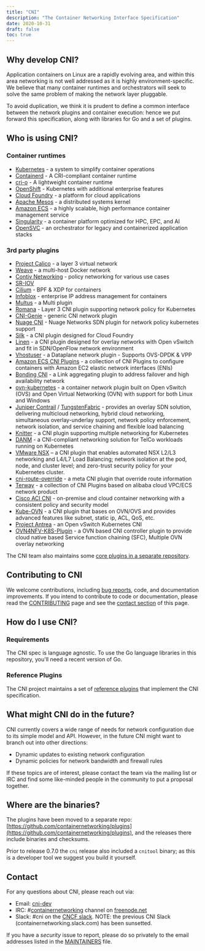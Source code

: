 ```yaml
---
title: "CNI"
description: "The Container Networking Interface Specification"
date: 2020-10-31
draft: false
toc: true
---
```


## Why develop CNI?

Application containers on Linux are a rapidly evolving area, and within this area networking is not well addressed as it is highly environment-specific.
We believe that many container runtimes and orchestrators will seek to solve the same problem of making the network layer pluggable.

To avoid duplication, we think it is prudent to define a common interface between the network plugins and container execution: hence we put forward this specification, along with libraries for Go and a set of plugins.

## Who is using CNI?

### Container runtimes
- [Kubernetes](https://kubernetes.io/docs/concepts/extend-kubernetes/compute-storage-net/network-plugins/) - a system to simplify container operations
- [Containerd](https://containerd.io/) - A CRI-compliant container runtime
- [cri-o](https://cri-o.io/) - A lightweight container runtime
- [OpenShift](https://github.com/openshift/origin/blob/master/docs/openshift_networking_requirements.md) - Kubernetes with additional enterprise features
- [Cloud Foundry](https://github.com/cloudfoundry-incubator/cf-networking-release) - a platform for cloud applications
- [Apache Mesos](https://github.com/apache/mesos/blob/master/docs/cni.md) - a distributed systems kernel
- [Amazon ECS](https://aws.amazon.com/ecs/) - a highly scalable, high performance container management service
- [Singularity](https://github.com/sylabs/singularity) - a container platform optimized for HPC, EPC, and AI
- [OpenSVC](https://docs.opensvc.com/latest/fr/agent.configure.cni.html) - an orchestrator for legacy and containerized application stacks

### 3rd party plugins
- [Project Calico](https://github.com/projectcalico/calico-cni) - a layer 3 virtual network
- [Weave](https://github.com/weaveworks/weave) - a multi-host Docker network
- [Contiv Networking](https://github.com/contiv/netplugin) - policy networking for various use cases
- [SR-IOV](https://github.com/hustcat/sriov-cni)
- [Cilium](https://github.com/cilium/cilium) - BPF & XDP for containers
- [Infoblox](https://github.com/infobloxopen/cni-infoblox) - enterprise IP address management for containers
- [Multus](https://github.com/k8snetworkplumbingwg/multus-cni) - a Multi plugin
- [Romana](https://github.com/romana/kube) - Layer 3 CNI plugin supporting network policy for Kubernetes
- [CNI-Genie](https://github.com/Huawei-PaaS/CNI-Genie) - generic CNI network plugin
- [Nuage CNI](https://github.com/nuagenetworks/nuage-cni) - Nuage Networks SDN plugin for network policy kubernetes support 
- [Silk](https://github.com/cloudfoundry-incubator/silk) - a CNI plugin designed for Cloud Foundry
- [Linen](https://github.com/John-Lin/linen-cni) - a CNI plugin designed for overlay networks with Open vSwitch and fit in SDN/OpenFlow network environment
- [Vhostuser](https://github.com/intel/vhost-user-net-plugin) - a Dataplane network plugin - Supports OVS-DPDK & VPP
- [Amazon ECS CNI Plugins](https://github.com/aws/amazon-ecs-cni-plugins) - a collection of CNI Plugins to configure containers with Amazon EC2 elastic network interfaces (ENIs)
- [Bonding CNI](https://github.com/Intel-Corp/bond-cni) - a Link aggregating plugin to address failover and high availability network
- [ovn-kubernetes](https://github.com/openvswitch/ovn-kubernetes) - a container network plugin built on Open vSwitch (OVS) and Open Virtual Networking (OVN) with support for both Linux and Windows
- [Juniper Contrail](https://www.juniper.net/cloud) / [TungstenFabric](https://tungstenfabric.io) - provides an overlay SDN solution, delivering multicloud networking, hybrid cloud networking, simultaneous overlay-underlay support, network policy enforcement, network isolation, and service chaining and flexible load balancing
- [Knitter](https://github.com/ZTE/Knitter) - a CNI plugin supporting multiple networking for Kubernetes
- [DANM](https://github.com/nokia/danm) - a CNI-compliant networking solution for TelCo workloads running on Kubernetes
- [VMware NSX](https://docs.vmware.com/en/VMware-NSX-T/2.2/com.vmware.nsxt.ncp_kubernetes.doc/GUID-6AFA724E-BB62-4693-B95C-321E8DDEA7E1.html) – a CNI plugin that enables automated NSX L2/L3 networking and L4/L7 Load Balancing; network isolation at the pod, node, and cluster level; and zero-trust security policy for your Kubernetes cluster.
- [cni-route-override](https://github.com/redhat-nfvpe/cni-route-override) - a meta CNI plugin that override route information
- [Terway](https://github.com/AliyunContainerService/terway) - a collection of CNI Plugins based on alibaba cloud VPC/ECS network product
- [Cisco ACI CNI](https://github.com/noironetworks/aci-containers) - on-premise and cloud container networking with a consistent policy and security model
- [Kube-OVN](https://github.com/alauda/kube-ovn) - a CNI plugin that bases on OVN/OVS and provides advanced features like subnet, static ip, ACL, QoS, etc.
- [Project Antrea](https://github.com/vmware-tanzu/antrea) - an Open vSwitch Kubernetes CNI
- [OVN4NFV-K8S-Plugin](https://github.com/opnfv/ovn4nfv-k8s-plugin) - a OVN based CNI controller plugin to provide cloud native based Service function chaining (SFC), Multiple OVN overlay networking

The CNI team also maintains some [core plugins in a separate repository](https://github.com/containernetworking/plugins).

## Contributing to CNI

We welcome contributions, including [bug reports](https://github.com/containernetworking/cni/issues), code, and documentation improvements.
If you intend to contribute to code or documentation, please read the [CONTRIBUTING](/docs/contributing/) page and see the [contact section](#contact) of this page.

## How do I use CNI?

### Requirements

The CNI spec is language agnostic. To use the Go language libraries in this repository, you'll need a recent version of Go.

### Reference Plugins

The CNI project maintains a set of [reference plugins](https://github.com/containernetworking/plugins) that implement the CNI specification.

## What might CNI do in the future?

CNI currently covers a wide range of needs for network configuration due to its simple model and API.
However, in the future CNI might want to branch out into other directions:

- Dynamic updates to existing network configuration
- Dynamic policies for network bandwidth and firewall rules

If these topics are of interest, please contact the team via the mailing list or IRC and find some like-minded people in the community to put a proposal together.

## Where are the binaries?

The plugins have been moved to a separate repo:
[https://github.com/containernetworking/plugins](https://github.com/containernetworking/plugins), and the releases there include binaries and checksums.

Prior to release 0.7.0 the `cni` release also included a `cnitool` binary; as this is a developer tool we suggest you build it yourself.

## Contact

For any questions about CNI, please reach out via:
- Email: [cni-dev](https://groups.google.com/forum/#!forum/cni-dev)
- IRC: #[containernetworking](irc://irc.freenode.net:6667/#containernetworking) channel on [freenode.net](https://freenode.net/)
- Slack: #cni on the [CNCF slack](https://slack.cncf.io/).  NOTE: the previous CNI Slack (containernetworking.slack.com) has been sunsetted.

If you have a _security_ issue to report, please do so privately to the email addresses listed in the [MAINTAINERS](https://github.com/containernetworking/cni/blob/master/MAINTAINERS) file.

